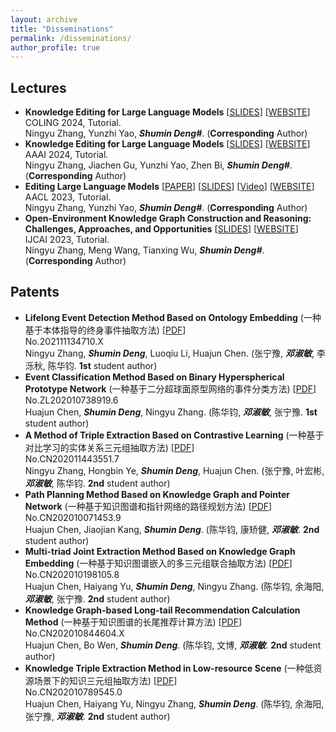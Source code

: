 ```yaml
---
layout: archive
title: "Disseminations"
permalink: /disseminations/
author_profile: true
---
```



## Lectures
- **Knowledge Editing for Large Language Models** \[[SLIDES]()\] \[[WEBSITE]()\] <br>COLING 2024, Tutorial. <br>Ningyu Zhang, Yunzhi Yao, ***Shumin Deng\#***. (**Corresponding** Author)
- **Knowledge Editing for Large Language Models** \[[SLIDES]()\] \[[WEBSITE]()\] <br>AAAI 2024, Tutorial. <br>Ningyu Zhang, Jiachen Gu, Yunzhi Yao, Zhen Bi, ***Shumin Deng\#***. (**Corresponding** Author)
- **Editing Large Language Models** \[[PAPER](http://www.afnlp.org/conferences/ijcnlp2023/proceedings/main-tutorial/cdrom/pdf/2023.ijcnlp-tutorials.4.pdf)\] \[[SLIDES](https://drive.google.com/file/d/1EW-cusC_llCM0wEshkIdYuYrvfBPCDRz/view)\] \[[Video](https://us06web.zoom.us/rec/play/mxbsOBD9qtXAONr2J5mkbwXsOQmjYZ45JBKpO_ORbWmMIvgF9-OWVqCj2ZVts7W9oZtctLfoRoVcFPVK.vTWDvH3Mk-OJsIcF?canPlayFromShare=true&from=share_recording_detail&continueMode=true&componentName=rec-play&originRequestUrl=https%3A%2F%2Fus06web.zoom.us%2Frec%2Fshare%2FP2KfpjtjZNi18nWep1LntDFqGQMrRE0ellEc_SqjsrgAiDIpHjDel6qmt1ltIZK1.oKqOjHiM_Ez0h35k)\] \[[WEBSITE](https://github.com/zjunlp/ModelEditingPapers)\] <br>AACL 2023, Tutorial. <br>Ningyu Zhang, Yunzhi Yao, ***Shumin Deng\#***. (**Corresponding** Author)
- **Open-Environment Knowledge Graph Construction and Reasoning: Challenges, Approaches, and Opportunities** \[[SLIDES](https://openkg-tutorial.github.io/IJCAI2023@Tutorial_OpenKG_LLM.pdf)\] \[[WEBSITE](https://openkg-tutorial.github.io/)\] <br>IJCAI 2023, Tutorial. <br>Ningyu Zhang, Meng Wang, Tianxing Wu, ***Shumin Deng\#***. (**Corresponding** Author)



## Patents
- **Lifelong Event Detection Method Based on Ontology Embedding** (一种基于本体指导的终身事件抽取方法) \[[PDF]()\] <br>No.202111134710.X <br>Ningyu Zhang, ***Shumin Deng***, Luoqiu Li, Huajun Chen. (张宁豫, ***邓淑敏***, 李泺秋, 陈华钧. **1st** student author) 
- **Event Classification Method Based on Binary Hyperspherical Prototype Network** (一种基于二分超球面原型网络的事件分类方法) \[[PDF]()\] <br>No.ZL202010738919.6 <br>Huajun Chen, ***Shumin Deng***, Ningyu Zhang. (陈华钧, ***邓淑敏***, 张宁豫. **1st** student author) 
- **A Method of Triple Extraction Based on Contrastive Learning** (一种基于对比学习的实体关系三元组抽取方法) \[[PDF]()\] <br>No.CN202011443551.7 <br>Ningyu Zhang, Hongbin Ye, ***Shumin Deng***, Huajun Chen. (张宁豫, 叶宏彬, ***邓淑敏***, 陈华钧. **2nd** student author) 
-  **Path Planning Method Based on Knowledge Graph and Pointer Network** (一种基于知识图谱和指针网络的路径规划方法) \[[PDF]()\] <br>No.CN202010071453.9 <br>Huajun Chen, Jiaojian Kang, ***Shumin Deng***. (陈华钧, 康矫健, ***邓淑敏***. **2nd** student author) 
-  **Multi-triad Joint Extraction Method Based on Knowledge Graph Embedding** (一种基于知识图谱嵌入的多三元组联合抽取方法) \[[PDF]()\] <br>No.CN202010198105.8 <br>Huajun Chen, Haiyang Yu, ***Shumin Deng***, Ningyu Zhang. (陈华钧, 余海阳, ***邓淑敏***, 张宁豫. **2nd** student author) 
-  **Knowledge Graph-based Long-tail Recommendation Calculation Method** (一种基于知识图谱的长尾推荐计算方法) \[[PDF]()\] <br>No.CN202010844604.X <br>Huajun Chen, Bo Wen, ***Shumin Deng***. (陈华钧, 文博, ***邓淑敏***. **2nd** student author) 
-  **Knowledge Triple Extraction Method in Low-resource Scene** (一种低资源场景下的知识三元组抽取方法) \[[PDF]()\] <br>No.CN202010789545.0 <br>Huajun Chen, Haiyang Yu, Ningyu Zhang, ***Shumin Deng***. (陈华钧, 余海阳, 张宁豫, ***邓淑敏***. **2nd** student author) 
